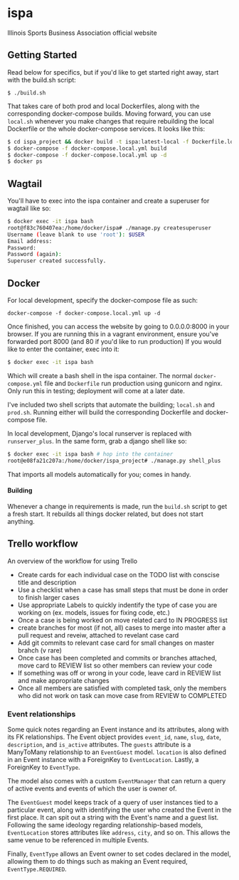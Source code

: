 # ispa
Illinois Sports Business Association official website

## Getting Started

Read below for specifics, but if you'd like to get started right away, start with the build.sh script:

```$ ./build.sh```

That takes care of both prod and local Dockerfiles, along with the corresponding docker-compose builds. Moving forward, you can use `local.sh` whenever you make changes that require rebuilding the local Dockerfile or the whole docker-compose services. It looks like this:

```Bash
$ cd ispa_project && docker build -t ispa:latest-local -f Dockerfile.local . && cd ..
$ docker-compose -f docker-compose.local.yml build
$ docker-compose -f docker-compose.local.yml up -d
$ docker ps
```

## Wagtail

You'll have to exec into the ispa container and create a superuser for wagtail like so:

```Bash
$ docker exec -it ispa bash
root@f83c760407ea:/home/docker/ispa# ./manage.py createsuperuser
Username (leave blank to use 'root'): $USER
Email address:
Password:
Password (again):
Superuser created successfully.
```

## Docker

For local development, specify the docker-compose file as such:

```docker-compose -f docker-compose.local.yml up -d```

Once finished, you can access the website by going to 0.0.0.0:8000 in your browser. If you are running this in a vagrant environment, ensure you've forwarded port 8000 (and 80 if you'd like to run production)
If you would like to enter the container, exec into it:

```Bash
$ docker exec -it ispa bash
```

Which will create a bash shell in the ispa container. The normal ```docker-compose.yml``` file and ```Dockerfile``` run production using gunicorn and nginx. Only run this in testing; deployment will come at a later date.

I've included two shell scripts that automate the building; ```local.sh``` and ```prod.sh```. Running either will build the corresponding Dockerfile and docker-compose file.

In local development, Django's local runserver is replaced with ```runserver_plus```. In the same form, grab a django shell like so:

```Bash
$ docker exec -it ispa bash # hop into the container
root@e08fa21c207a:/home/docker/ispa_project# ./manage.py shell_plus
```

That imports all models automatically for you; comes in handy.

#### Building

Whenever a change in requirements is made, run the `build.sh` script to get a fresh start. It rebuilds all things docker related, but does not start anything.

## Trello workflow

An overview of the workflow for using Trello

- Create cards for each individual case on the TODO list with conscise title and description
- Use a checklist when a case has small steps that must be done in order to finish larger cases
- Use appropriate Labels to quickly indentify the type of case you are working on (ex. models, issues for fixing code, etc.)
- Once a case is being worked on move related card to IN PROGRESS list
- create branches for most (if not, all) cases to merge into master after a pull request and reveiw, attached to revelant case card
- Add git commits to relevant case card for small changes on master brahch (v rare)
- Once case has been completed and commits or branches attached, move card to REVIEW list so other members can review your code
- If something was off or wrong in your code, leave card in REVIEW list and make appropriate changes
- Once all members are satisfied with completed task, only the members who did not work on task can move case from REVIEW to COMPLETED


### Event relationships

Some quick notes regarding an Event instance and its attributes, along with its FK relationships. The Event object provides `event_id`, `name`, `slug`, `date`, `description`, and `is_active` attributes. The `guests` attribute is a ManyToMany relationship to an `EventGuest` model. `location` is also defined in an Event instance with a ForeignKey to `EventLocation`. Lastly, a ForeignKey to `EventType`.

The model also comes with a custom `EventManager` that can return a query of active events and events of which the user is owner of.

The `EventGuest` model keeps track of a query of user instances tied to a particular event, along with identifying the user who created the Event in the first place. It can spit out a string with the Event's name and a guest list. Following the same ideology regarding relationship-based models, `EventLocation` stores attributes like `address`, `city`, and so on. This allows the same venue to be referenced in multiple Events.

Finally, `EventType` allows an Event owner to set codes declared in the model, allowing them to do things such as making an Event required, `EventType.REQUIRED`.

